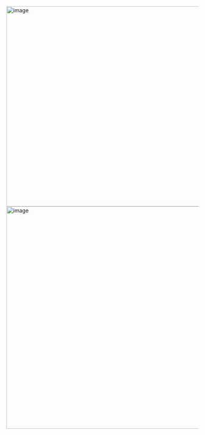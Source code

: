 <img width="628" height="525" alt="image" src="https://github.com/user-attachments/assets/1312a2ce-b944-4980-a365-1b3b32e805c1" />



<img width="596" height="583" alt="image" src="https://github.com/user-attachments/assets/82934ad4-0462-4f93-9e33-70b52fd851fb" />

